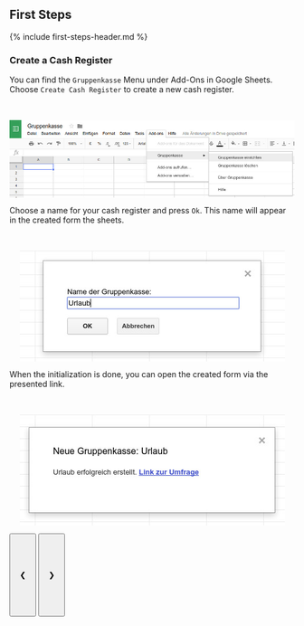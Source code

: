 ## First Steps

{% include first-steps-header.md %}
### Create a Cash Register

<div class="w3-content w3-display-container" style="height:264px">

<div class="w3-display-container mySlides">
  <div class="w3-container" style="height:80px">
  <p>You can find the <code class="highlighter-rouge">Gruppenkasse</code> Menu under Add-Ons in Google Sheets. Choose <code class="highlighter-rouge">Create Cash Register</code> to create a new cash register.</p>
  </div>
  <div class="w3-container">
  <img src="/assets/images/de/init_start.jpg" style="display:block;margin:auto">
  </div>
</div>

<div class="w3-display-container mySlides">
  <div class="w3-container" style="height:80px">
  <p>Choose a name for your cash register and press <code class="highlighter-rouge">Ok</code>. This name will appear in the created form the sheets.</p>
  </div>
  <div class="w3-container">
  <img src="/assets/images/de/init_name.jpg" style="display:block;margin:auto">
  </div>
</div>

<div class="w3-display-container mySlides">
  <div class="w3-container" style="height:80px">
  <p>When the initialization is done, you can open the created form via the presented link.</p>
  </div>
  <div class="w3-container">
  <img src="/assets/images/de/init_done.jpg" style="display:block;margin:auto">
  </div>
</div>

<button class="w3-button w3-display-left w3-transparent" onclick="plusDivs(-1)" style="padding: 64px 16px;">&#10094;</button>
<button class="w3-button w3-display-right w3-transparent" onclick="plusDivs(1)" style="padding: 64px 16px;">&#10095;</button>

</div>



